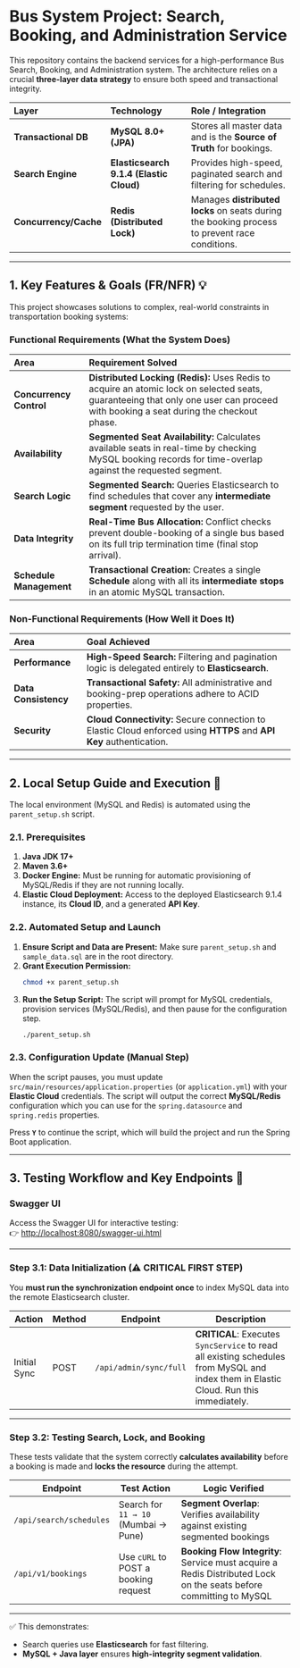 # Bus System Project: Search, Booking, and Administration Service

This repository contains the backend services for a high-performance Bus Search, Booking, and Administration system. The architecture relies on a crucial **three-layer data strategy** to ensure both speed and transactional integrity.

| Layer | Technology | Role / Integration |
| :--- | :--- | :--- |
| **Transactional DB** | **MySQL 8.0+ (JPA)** | Stores all master data and is the **Source of Truth** for bookings. |
| **Search Engine** | **Elasticsearch 9.1.4 (Elastic Cloud)** | Provides high-speed, paginated search and filtering for schedules. |
| **Concurrency/Cache** | **Redis (Distributed Lock)** | Manages **distributed locks** on seats during the booking process to prevent race conditions. |

***

## 1. Key Features & Goals (FR/NFR) 💡

This project showcases solutions to complex, real-world constraints in transportation booking systems:

### Functional Requirements (What the System Does)

| Area | Requirement Solved |
| :--- | :--- |
| **Concurrency Control** | **Distributed Locking (Redis):** Uses Redis to acquire an atomic lock on selected seats, guaranteeing that only one user can proceed with booking a seat during the checkout phase. |
| **Availability** | **Segmented Seat Availability:** Calculates available seats in real-time by checking MySQL booking records for time-overlap against the requested segment. |
| **Search Logic** | **Segmented Search:** Queries Elasticsearch to find schedules that cover any **intermediate segment** requested by the user. |
| **Data Integrity** | **Real-Time Bus Allocation:** Conflict checks prevent double-booking of a single bus based on its full trip termination time (final stop arrival). |
| **Schedule Management** | **Transactional Creation:** Creates a single **Schedule** along with all its **intermediate stops** in an atomic MySQL transaction. |

### Non-Functional Requirements (How Well it Does It)

| Area | Goal Achieved |
| :--- | :--- |
| **Performance** | **High-Speed Search:** Filtering and pagination logic is delegated entirely to **Elasticsearch**. |
| **Data Consistency** | **Transactional Safety:** All administrative and booking-prep operations adhere to ACID properties. |
| **Security** | **Cloud Connectivity:** Secure connection to Elastic Cloud enforced using **HTTPS** and **API Key** authentication. |

***

## 2. Local Setup Guide and Execution 🚀

The local environment (MySQL and Redis) is automated using the `parent_setup.sh` script.

### 2.1. Prerequisites

1.  **Java JDK 17+**
2.  **Maven 3.6+**
3.  **Docker Engine:** Must be running for automatic provisioning of MySQL/Redis if they are not running locally.
4.  **Elastic Cloud Deployment:** Access to the deployed Elasticsearch 9.1.4 instance, its **Cloud ID**, and a generated **API Key**.

### 2.2. Automated Setup and Launch

1.  **Ensure Script and Data are Present:** Make sure `parent_setup.sh` and `sample_data.sql` are in the root directory.
2.  **Grant Execution Permission:**
    ```bash
    chmod +x parent_setup.sh
    ```
3.  **Run the Setup Script:** The script will prompt for MySQL credentials, provision services (MySQL/Redis), and then pause for the configuration step.
    ```bash
    ./parent_setup.sh
    ```

### 2.3. Configuration Update (Manual Step)

When the script pauses, you must update `src/main/resources/application.properties` (or `application.yml`) with your **Elastic Cloud** credentials. The script will output the correct **MySQL/Redis** configuration which you can use for the `spring.datasource` and `spring.redis` properties.

Press **`Y`** to continue the script, which will build the project and run the Spring Boot application.

---

## 3. Testing Workflow and Key Endpoints 🧪

### Swagger UI
Access the Swagger UI for interactive testing:  
👉 [http://localhost:8080/swagger-ui.html](http://localhost:8080/swagger-ui.html)

---

### Step 3.1: Data Initialization (⚠️ CRITICAL FIRST STEP)

You **must run the synchronization endpoint once** to index MySQL data into the remote Elasticsearch cluster.

| Action        | Method | Endpoint                | Description                                                                 |
|---------------|--------|-------------------------|-----------------------------------------------------------------------------|
| Initial Sync  | POST   | `/api/admin/sync/full` | **CRITICAL**: Executes `SyncService` to read all existing schedules from MySQL and index them in Elastic Cloud. Run this immediately. |

---

### Step 3.2: Testing Search, Lock, and Booking

These tests validate that the system correctly **calculates availability** before a booking is made and **locks the resource** during the attempt.

| Endpoint              | Test Action                          | Logic Verified                                                                 |
|-----------------------|--------------------------------------|--------------------------------------------------------------------------------|
| `/api/search/schedules` | Search for `11 → 10` (Mumbai → Pune) | **Segment Overlap**: Verifies availability against existing segmented bookings |
| `/api/v1/bookings`     | Use `cURL` to POST a booking request | **Booking Flow Integrity**: Service must acquire a Redis Distributed Lock on the seats before committing to MySQL |

---

✅ This demonstrates:
- Search queries use **Elasticsearch** for fast filtering.  
- **MySQL + Java layer** ensures **high-integrity segment validation**.  
